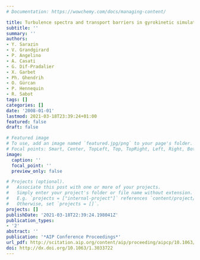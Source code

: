 ```yaml
---
# Documentation: https://wowchemy.com/docs/managing-content/

title: Turbulence spectra and transport barriers in gyrokinetic simulations
subtitle: ''
summary: ''
authors:
- Y. Sarazin
- V. Grandgirard
- P. Angelino
- A. Casati
- G. Dif-Pradalier
- X. Garbet
- Ph. Ghendrih
- O. Gürcan
- P. Hennequin
- R. Sabot
tags: []
categories: []
date: '2008-01-01'
lastmod: 2021-03-18T23:39:24+01:00
featured: false
draft: false

# Featured image
# To use, add an image named `featured.jpg/png` to your page's folder.
# Focal points: Smart, Center, TopLeft, Top, TopRight, Left, Right, BottomLeft, Bottom, BottomRight.
image:
  caption: ''
  focal_point: ''
  preview_only: false

# Projects (optional).
#   Associate this post with one or more of your projects.
#   Simply enter your project's folder or file name without extension.
#   E.g. `projects = ["internal-project"]` references `content/project/deep-learning/index.md`.
#   Otherwise, set `projects = []`.
projects: []
publishDate: '2021-03-18T22:39:24.198041Z'
publication_types:
- '2'
abstract: ''
publication: '*AIP Conference Proceedings*'
url_pdf: http://scitation.aip.org/content/aip/proceeding/aipcp/10.1063/1.3033722
doi: http://dx.doi.org/10.1063/1.3033722
---
```

